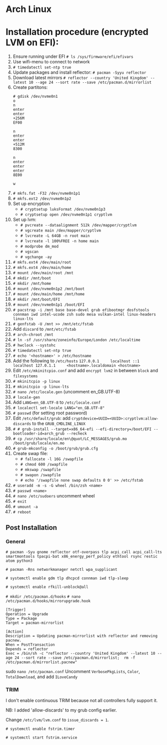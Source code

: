 # Arch Linux

# Installation procedure (encrypted LVM on EFI):
  1. Ensure running under EFI `# ls /sys/firmware/efi/efivars`
  2. Use wifi-menu to connect to network
  3. `# timedatectl set-ntp true`
  4. Update packages and install reflector: `# pacman -Syyu reflector`
  5. Download latest mirrors `# reflector --country 'United Kingdom' --latest 10 --age 24 --sort rate --save /etc/pacman.d/mirrorlist`
  6. Create partitons:
      ```
      # gdisk /dev/nvme0n1
      o
      n
      enter
      enter
      +256M
      EF00

      n
      enter
      enter
      +512M
      8300

      n
      enter
      enter
      enter
      8E00

      w
      ```
  7. `# mkfs.fat -F32 /dev/nvme0n1p1`
  8. `# mkfs.ext2 /dev/nvme0n1p2`
  9. Set up encryption
        * `# cryptsetup luksFormat /dev/nvme0n1p3`
        * `# cryptsetup open /dev/nvme0n1p1 cryptlvm`
  10. Set up lvm:
        * `# pvcreate --dataalignment 512k /dev/mapper/cryptlvm`
        * `# vgcreate main /dev/mapper/cryptlvm`
        * `# lvcreate -L 64GB -n root main`
        * `# lvcreate -l 100%FREE -n home main`
        * `# modprobe dm_mod`
        * `# vgscan`
        * `# vgchange -ay`
  11. `# mkfs.ext4 /dev/main/root`
  12. `# mkfs.ext4 /dev/main/home`
  13. `# mount /dev/main/root /mnt`
  14. `# mkdir /mnt/boot`
  15. `# mkdir /mnt/home`
  16. `# mount /dev/nvme0n1p2 /mnt/boot`
  17. `# mount /dev/main/home /mnt/home`
  18. `# mkdir /mnt/boot/EFI`
  19. `# mount /dev/nvme0n1p1 /boot/EFI`
  20. `# pacstrap -i /mnt base base-devel grub efibootmgr dosfstools connman iwd intel-ucode zsh sudo mesa vulkan-intel linux-headers linux-lts`
  21. `# genfstab -U /mnt >> /mnt/etc/fstab`
  22. Add `discard` to `/mnt/etc/fstab`
  23. `# arch-chroot /mnt`
  24. `# ln -sf /usr/share/zoneinfo/Europe/London /etc/localtime`
  25. `# hwclock --systohc`
  26. `# timedatectl set-ntp true`
  27. `# echo '<hostname>' > /etc/hostname`
  28. Add the following to `/etc/hosts`
    ```
    127.0.0.1	  localhost
    ::1	      	localhost
    127.0.1.1	  <hostname>.localdomain <hostname>
    ```
  29. Edit `/etc/mkinitcpio.conf` and add `encrypt lvm2` in between `block` and `filesystems`
  30. `# mkinitcpio -p linux`
  31. `# mkinitcpio -p linux-lts`
  32. `# nano /etc/locale.gen` (uncomment en_GB.UTF-8)
  33. `# locale-gen`
  34. Add `LANG=en_GB.UTF-8` to `/etc/locale.conf`
  35. `# localectl set-locale LANG="en_GB.UTF-8"`
  36. `# passwd` (for setting root password)
  37. Edit `/etc/default/grub`:
        add `cryptdevice=UUID=<UUID>:cryptlvm:allow-discards` to the `GRUB_CMDLINE_LINUX`
  38. `# # grub-install --target=x86_64-efi --efi-directory=/boot/EFI --bootloader-id=arch_grub --recheck`
  39. `# cp /usr/share/locale/en\@quot/LC_MESSAGES/grub.mo /boot/grub/locale/en.mo`
  40. `# grub-mkconfig -o /boot/grub/grub.cfg`
  41. Create swap file:
        * `# fallocate -l 16G /swapfile`
        * `# chmod 600 /swapfile`
        * `# mkswap /swapfile`
        * `# swapon /swapfile`
        * `# echo '/swapfile none swap defaults 0 0' >> /etc/fstab`
  42. `# useradd -m -s -G wheel /bin/zsh <name>`
  43. `# passwd <name>`
  44. `# nano /etc/sudoers` uncomment wheel
  45. `# exit`
  46. `# umount -a`
  47. `# reboot`

## Post Installation

### General

`# pacman -Syu gnome reflector otf-overpass tlp acpi_call acpi_call-lts smartmontools tpacpi-bat x86_energy_perf_policy ethtool rsync restic atom python3`

`# pacman -Rns networkmanager netctl wpa_supplicant`

`# systemctl enable gdm tlp dhcpcd connman iwd tlp-sleep`

`# systemctl enable rfkill-unblock@all`

`# mkdir /etc/pacman.d/hooks`
`# nano /etc/pacman.d/hooks/mirrorupgrade.hook`
```
[Trigger]
Operation = Upgrade
Type = Package
Target = pacman-mirrorlist

[Action]
Description = Updating pacman-mirrorlist with reflector and removing pacnew.
When = PostTransaction
Depends = reflector
Exec = /bin/sh -c "reflector --country 'United Kingdom' --latest 10 --age 24 --sort rate --save /etc/pacman.d/mirrorlist;  rm -f /etc/pacman.d/mirrorlist.pacnew"
```

sudo `nano /etc/pacman.conf`
Uncomment `VerbosePkgLists`, `Color`, `TotalDownload`, and add `ILoveCandy`

### TRIM

I don't enable continuous TRIM because not all controllers fully support it.

NB: I added 'allow-discards' to my grub config earlier.

Change `/etc/lvm/lvm.conf` to `issue_discards = 1`.

`# systemctl enable fstrim.timer`

`# systemctl start fstrim.service`
